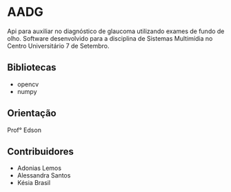 # AADG

Api para auxiliar no diagnóstico de glaucoma utilizando exames de fundo de olho. Software desenvolvido para a disciplina de Sistemas Multimídia no Centro Universitário 7 de Setembro.

## Bibliotecas
- opencv
- numpy

## Orientação
Prof° Edson

## Contribuidores
- Adonias Lemos
- Alessandra Santos
- Késia Brasil
